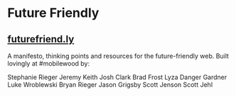 # Future Friendly
## [futurefriend.ly](http://futurefriend.ly)

A manifesto, thinking points and resources for the future-friendly web. Built lovingly at #mobilewood by:

Stephanie Rieger
Jeremy Keith
Josh Clark
Brad Frost
Lyza Danger Gardner
Luke Wroblewski
Bryan Rieger
Jason Grigsby
Scott Jenson
Scott Jehl